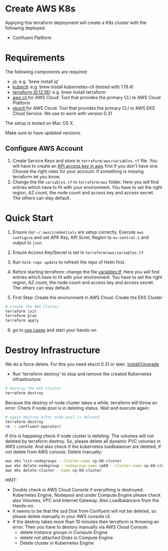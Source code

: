 # Create AWS K8s 

Applying this terraform deployment will create a K8s cluster with the following deployed:
* Confluent Platform

# Requirements
The following components are required:

* jq: e.g. 'brew install jq'
* [kubectl](https://kubernetes.io/docs/tasks/tools/install-kubectl/): e.g. brew install kubernetes-cli (tested with 1.19.4)
* [terraform (0.12.19)](https://www.terraform.io/downloads.html): e.g. brew install terraform
* [aws cli ](https://docs.aws.amazon.com/cli/latest/userguide/cli-chap-install.html) for AWS Cloud: Tool that provides the primary CLI to AWS Cloud Platform
* [eksctl ](https://docs.aws.amazon.com/eks/latest/userguide/getting-started-eksctl.html) for AWS Cloud: Tool that provides the primary CLI to AWS EKS Cloud Service. We use to work with version 0.31

The setup is tested on Mac OS X.

Make sure to have updated versions.

## Configure AWS Account 

1) Create Service Keys and store in `terraform/aws/variables.tf` file. You will have to create an [API access key in aws](https://aws.amazon.com/premiumsupport/knowledge-center/create-access-key/) first if you don't have one. Choose the right roles for your account. If something is missing terraform let you know. 
2) Change the file `variables.tf` in `terraform/aws` folder. Here you will find entries which have to fit with your environment. You have to set the right region, AZ count, the node count and access key and access secret. The others can stay default.

# Quick Start

1. Ensure our `~/.aws/credentials` are setup correctly. Execute `aws configure` and set APK Key, API Scret, Region to `eu-central-1` and output to `json`. 

2. Ensure Access Key/Secret is set in `terraform/aws/variables.tf`. 

3. Run `helm repo update` to refresh the repo of Helm first.

4. Before starting terraform: change the file [variables.tf](variables.tf). Here you will find entries which have to fit with your environment. You have to set the right region, AZ count, the node count and access key and access secret. The others can stay default.

5. First Step: Create the environment in AWS Cloud: Create the EKS Cluster 
```bash
# create the AWS Cluster
terraform init
terraform plan
terraform apply
```
6. go to [use cases](https://github.com/ora0600/confluent-operator2GKE#following-use-cases-can-be-executed) and start your hands-on

# Destroy Infrastructure

We do a force delete. For this you need eksctl 0.31 or later. [Install/Upgrade](https://docs.aws.amazon.com/eks/latest/userguide/eksctl.html#installing-eksctl)

* Run 'terraform destroy' to stop and remove the created Kubernetes infrastructure
```bash
# destroy the EKS Cluster
terraform destroy
```
Because the destroy of node cluster takes a while, terraform will throw an error. Check if node pool is in deleting status. Wait and execute again:
```bash
# again destroy after node pool is deleted
terraform destroy
rm -r confluent-operator/
```

If this is happeing check if node cluster is deleting.
The volumes will not deleted by terraform destroy. So, please delete all dynamic PVC volumes in AWS console.
And also check if the kubernetes loadbalancer are deleted, if not delete from AWS console.
Delete manually:
```bash
aws eks list-nodegroups --cluster-name cp-60-cluster
aws eks delete-nodegroup --nodegroup-name cp60 --cluster-name cp-60-cluster
aws eks delete-cluster --name cp-60-cluster
```

HINT:
* Double check in AWS Cloud Console if everything is destroyed: 
  Kubernetes Engine, Nodepool and under Compute Engine please check also Volumes, VPC and Internet Gateway. Also Loadbalancers from the Hands-on.
* It seems to be that the ssd Disk from Confluent will not be deleted, so please delete manually in your AWS console UI.
* If the destroy takes more than 10 minutes then terraform is throwing an error. 
  Then you have to destory manually via AWS Cloud Console.
  * delete instance groups in Compute Engine
  * delete not attached Disks in Compute Engine
  * Delete cluster in Kubernetes Engine
